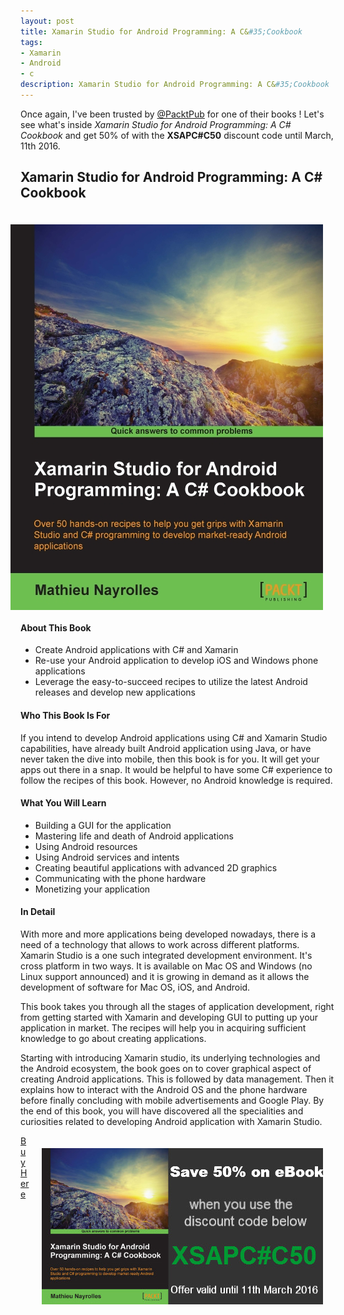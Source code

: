```yaml
---
layout: post
title: Xamarin Studio for Android Programming: A C&#35;Cookbook
tags:
- Xamarin
- Android
- c
description: Xamarin Studio for Android Programming: A C&#35;Cookbook
---
```


Once again, I've been trusted by <a href="https://twitter.com/PacktPub">@PacktPub</a> for one of their books ! Let's see what's inside *Xamarin Studio for Android Programming: A C&#35; Cookbook* and get 50% of with the **XSAPC&#35;C50** discount code until March, 11th 2016.

<!--more-->

## Xamarin Studio for Android Programming: A C# Cookbook

<p><img style="float: right; padding:20px" src="/public/Xamarin-Studio-for-Android-Programming-A-C-Cookbook.jpg" alt="Book Xamarin Studio for Android Programming: A C# Cookbook"></p>

#### About This Book

* Create Android applications with C# and Xamarin
* Re-use your Android application to develop iOS and Windows phone applications
* Leverage the easy-to-succeed recipes to utilize the latest Android releases and develop new applications

#### Who This Book Is For

If you intend to develop Android applications using C# and Xamarin Studio capabilities, have already built Android application using Java, or have never taken the dive into mobile, then this book is for you. It will get your apps out there in a snap. It would be helpful to have some C# experience to follow the recipes of this book. However, no Android knowledge is required.

#### What You Will Learn

* Building a GUI for the application
* Mastering life and death of Android applications
* Using Android resources
* Using Android services and intents
* Creating beautiful applications with advanced 2D graphics
* Communicating with the phone hardware
* Monetizing your application

#### In Detail

With more and more applications being developed nowadays, there is a need of a technology that allows to work across different platforms. Xamarin Studio is a one such integrated development environment. It's cross platform in two ways. It is available on Mac OS and Windows (no Linux support announced) and it is growing in demand as it allows the development of software for Mac OS, iOS, and Android.

This book takes you through all the stages of application development, right from getting started with Xamarin and developing GUI to putting up your application in market. The recipes will help you in acquiring sufficient knowledge to go about creating applications.

Starting with introducing Xamarin studio, its underlying technologies and the Android ecosystem, the book goes on to cover graphical aspect of creating Android applications. This is followed by data management. Then it explains how to interact with the Android OS and the phone hardware before finally concluding with mobile advertisements and Google Play. By the end of this book, you will have discovered all the specialities and curiosities related to developing Android application with Xamarin Studio.

<p><img style="float: right; padding:20px" src="/public/xamarin-banner.jpg"></p>

[Buy Here](https://www.packtpub.com/application-development/xamarin-studio-android-programming-c-cookbook)
